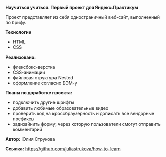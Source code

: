 **Научиться учиться. Первый проект для Яндекс.Практикум**

Проект представляет из себя одностраничный веб-сайт, выполненный по брифу.

**Технологии**
* HTML
* CSS

**Реализовано:**
* флексбокс-верстка
* CSS-анимации
* файловая структура Nested
* оформление согласно БЭМ-у

**Планы по доработке проекта:**
* подключить другие шрифты
* добавить любимые образовательные видео
* проверить код на кроссбраузерность и дописать все вендорные префиксы
* задизайнить форму, через которую пользователи смогут отправить комментарий

**Автор:** Юлия Струкова

**Ссылка:**
https://github.com/juliastrukova/how-to-learn
